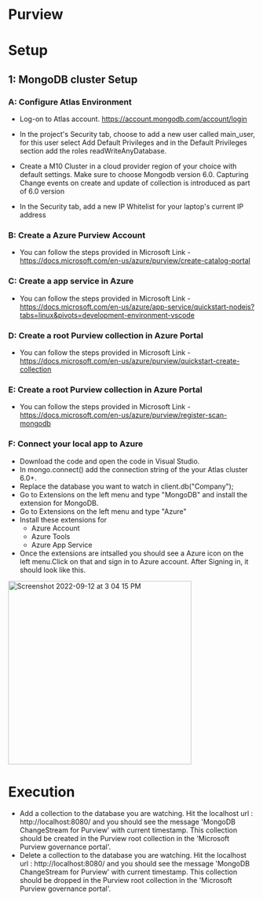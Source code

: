 # Purview

# Setup

## 1: MongoDB cluster Setup

### A: Configure Atlas Environment

  - Log-on to Atlas account. https://account.mongodb.com/account/login
  
  - In the project's Security tab, choose to add a new user called main_user, for this user select Add Default Privileges and in the Default Privileges section add the roles readWriteAnyDatabase.
  - Create a M10 Cluster in a cloud provider region of your choice with default settings. Make sure to choose Mongodb version 6.0. Capturing Change events on create and update of collection is introduced as part of 6.0 version
  - In the Security tab, add a new IP Whitelist for your laptop's current IP address

### B: Create a Azure Purview Account

  - You can follow the steps provided in Microsoft Link -  https://docs.microsoft.com/en-us/azure/purview/create-catalog-portal
  
### C: Create a app service in Azure

  - You can follow the steps provided in Microsoft Link -  https://docs.microsoft.com/en-us/azure/app-service/quickstart-nodejs?tabs=linux&pivots=development-environment-vscode

### D: Create a root Purview collection in Azure Portal

  - You can follow the steps provided in Microsoft Link - https://docs.microsoft.com/en-us/azure/purview/quickstart-create-collection

### E: Create a root Purview collection in Azure Portal

- You can follow the steps provided in Microsoft Link - https://docs.microsoft.com/en-us/azure/purview/register-scan-mongodb

### F: Connect your local app to Azure

  - Download the code and open the code in Visual Studio.
  - In mongo.connect() add the connection string of the your Atlas cluster 6.0+.
  - Replace the database you want to watch in client.db("Company"); 
  -  Go to Extensions on the left menu and type "MongoDB" and install the extension for MongoDB.
  - Go to Extensions on the left menu and type "Azure"
  - Install these extensions for 
    - Azure Account
    - Azure Tools
    - Azure App Service
  - Once the extensions are intsalled you should see a Azure icon on the left menu.Click on that and sign in to Azure account. After Signing in, it should look like this.
   <img width="373" alt="Screenshot 2022-09-12 at 3 04 15 PM" src="https://user-images.githubusercontent.com/101181433/189621346-c3d9fef8-7fb4-4235-a5da-6e39bf2624a6.png">


    
# Execution

  - Add a collection to the database you are watching. Hit the localhost url : http://localhost:8080/ and you should see the message 'MongoDB ChangeStream for Purview' with current timestamp. This collection should be created in the Purview root collection in the 'Microsoft Purview governance portal'.
  - Delete a collection to the database you are watching. Hit the localhost url : http://localhost:8080/ and you should see the message 'MongoDB ChangeStream for Purview' with current timestamp. This collection should be dropped in the Purview root collection in the 'Microsoft Purview governance portal'.

    
    
    
  


  

  
